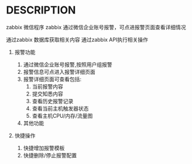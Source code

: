 # DESCRIPTION

zabbix 微信程序
zabbix 通过微信企业账号报警，可点进报警页面查看详细情况

通过zabbix 数据库获取相关内容
通过zabbix API执行相关操作


1. 报警功能
    1. 通过微信企业账号报警,按照用户组报警
    2. 报警信息可点进入报警详细页面
    3. 报警详细页面可查看包括:
        1. 当前报警内容
        2. 提交知悉内容
        3. 查看历史报警记录
        4. 查看当前主机触发器状态
        5. 查看主机CPU/内存/流量图
    4. 其他功能

2. 快捷操作
    1. 快捷增加报警模板
    2. 快捷删除/停止报警配置

